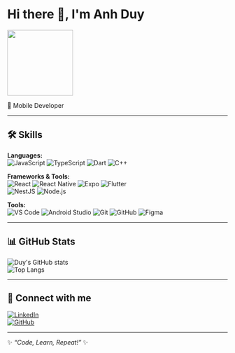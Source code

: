 # Hi there 👋, I'm Anh Duy  

<img src="https://img.icons8.com/expo" width="150"/>

📱 Mobile Developer

---

## 🛠️ Skills  

**Languages:**  
![JavaScript](https://img.shields.io/badge/JavaScript-F7DF1E?style=flat&logo=javascript&logoColor=000) 
![TypeScript](https://img.shields.io/badge/TypeScript-3178C6?style=flat&logo=typescript&logoColor=fff) 
![Dart](https://img.shields.io/badge/Dart-0175C2?style=flat&logo=dart&logoColor=fff) 
![C++](https://img.shields.io/badge/C++-00599C?style=flat&logo=cplusplus&logoColor=fff)  

**Frameworks & Tools:**  
![React](https://img.shields.io/badge/React-61DAFB?style=flat&logo=react&logoColor=000) 
![React Native](https://img.shields.io/badge/React_Native-61DAFB?style=flat&logo=react&logoColor=000) 
![Expo](https://img.shields.io/badge/Expo-000020?style=flat&logo=expo&logoColor=fff) 
![Flutter](https://img.shields.io/badge/Flutter-02569B?style=flat&logo=flutter&logoColor=fff)  
![NestJS](https://img.shields.io/badge/NestJS-E0234E?style=flat&logo=nestjs&logoColor=fff) 
![Node.js](https://img.shields.io/badge/Node.js-339933?style=flat&logo=nodedotjs&logoColor=fff)  

**Tools:**  
![VS Code](https://img.shields.io/badge/VSCode-007ACC?style=flat&logo=visualstudiocode&logoColor=fff) 
![Android Studio](https://img.shields.io/badge/Android_Studio-3DDC84?style=flat&logo=androidstudio&logoColor=fff) 
![Git](https://img.shields.io/badge/Git-F05032?style=flat&logo=git&logoColor=fff) 
![GitHub](https://img.shields.io/badge/GitHub-181717?style=flat&logo=github&logoColor=fff) 
![Figma](https://img.shields.io/badge/Figma-F24E1E?style=flat&logo=figma&logoColor=fff)  

---

## 📊 GitHub Stats  

![Duy's GitHub stats](https://github-readme-stats.vercel.app/api?username=ydanh-dev&show_icons=true&theme=radical)  
![Top Langs](https://github-readme-stats.vercel.app/api/top-langs/?username=ydanh-dev&layout=compact&theme=radical)  

---

## 🤝 Connect with me  

[![LinkedIn](https://img.shields.io/badge/LinkedIn-0A66C2?style=flat&logo=linkedin&logoColor=fff)](https://linkedin.com/in/duyna22)  
[![GitHub](https://img.shields.io/badge/GitHub-181717?style=flat&logo=github&logoColor=fff)](https://github.com/ydanh-dev)  

---
✨ _“Code, Learn, Repeat!”_ ✨
